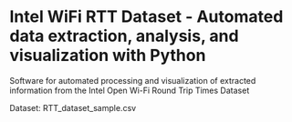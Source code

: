 # Intel WiFi RTT Dataset - Automated data extraction, analysis, and visualization with Python 
Software for automated processing and visualization of extracted information from the Intel Open Wi-Fi Round Trip Times Dataset
 
Dataset:
RTT_dataset_sample.csv 

 



